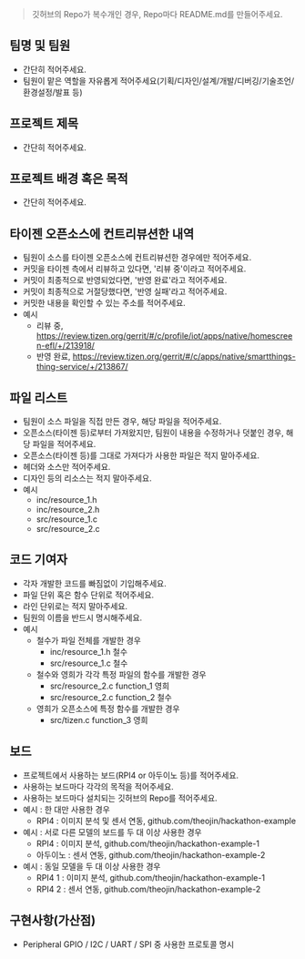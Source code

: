 > 깃허브의 Repo가 복수개인 경우, Repo마다 README.md를 만들어주세요.

## 팀명 및 팀원
* 간단히 적어주세요.
* 팀원이 맡은 역할을 자유롭게 적어주세요(기획/디자인/설계/개발/디버깅/기술조언/환경설정/발표 등)

## 프로젝트 제목
* 간단히 적어주세요.

## 프로젝트 배경 혹은 목적
* 간단히 적어주세요.

## 타이젠 오픈소스에 컨트리뷰션한 내역
* 팀원이 소스를 타이젠 오픈소스에 컨트리뷰션한 경우에만 적어주세요.
* 커밋을 타이젠 측에서 리뷰하고 있다면, '리뷰 중'이라고 적어주세요.
* 커밋이 최종적으로 반영되었다면, '반영 완료'라고 적어주세요.
* 커밋이 최종적으로 거절당했다면, '반영 실패'라고 적어주세요.
* 커밋한 내용을 확인할 수 있는 주소를 적어주세요.
* 예시
  * 리뷰 중, https://review.tizen.org/gerrit/#/c/profile/iot/apps/native/homescreen-efl/+/213918/
  * 반영 완료, https://review.tizen.org/gerrit/#/c/apps/native/smartthings-thing-service/+/213867/

## 파일 리스트
* 팀원이 소스 파일을 직접 만든 경우, 해당 파일을 적어주세요.
* 오픈소스(타이젠 등)로부터 가져왔지만, 팀원이 내용을 수정하거나 덧붙인 경우, 해당 파일을 적어주세요.
* 오픈소스(타이젠 등)를 그대로 가져다가 사용한 파일은 적지 말아주세요.
* 헤더와 소스만 적어주세요.
* 디자인 등의 리소스는 적지 말아주세요.
* 예시
  * inc/resource_1.h
  * inc/resource_2.h
  * src/resource_1.c
  * src/resource_2.c

## 코드 기여자
* 각자 개발한 코드를 빠짐없이 기입해주세요.
* 파일 단위 혹은 함수 단위로 적어주세요.
* 라인 단위로는 적지 말아주세요.
* 팀원의 이름을 반드시 명시해주세요.
* 예시
  * 철수가 파일 전체를 개발한 경우
    * inc/resource_1.h 철수
    * src/resource_1.c 철수
  * 철수와 영희가 각각 특정 파일의 함수를 개발한 경우
    * src/resource_2.c function_1 영희
    * src/resource_2.c function_2 철수
  * 영희가 오픈소스에 특정 함수를 개발한 경우
    * src/tizen.c function_3 영희

## 보드
* 프로젝트에서 사용하는 보드(RPI4 or 아두이노 등)를 적어주세요.
* 사용하는 보드마다 각각의 목적을 적어주세요.
* 사용하는 보드마다 설치되는 깃허브의 Repo를 적어주세요.
* 예시 : 한 대만 사용한 경우
  * RPI4 : 이미지 분석 및 센서 연동, github.com/theojin/hackathon-example
* 예시 : 서로 다른 모델의 보드를 두 대 이상 사용한 경우
  * RPI4 : 이미지 분석, github.com/theojin/hackathon-example-1
  * 아두이노 : 센서 연동, github.com/theojin/hackathon-example-2
* 예시 : 동일 모델을 두 대 이상 사용한 경우
  * RPI4 1 : 이미지 분석, github.com/theojin/hackathon-example-1
  * RPI4 2 : 센서 연동, github.com/theojin/hackathon-example-2

## 구현사항(가산점)
* Peripheral GPIO / I2C / UART / SPI 중 사용한 프로토콜 명시
